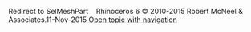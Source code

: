 ---
---

Redirect to SelMeshPart&#160;
&#160;
Rhinoceros 6 © 2010-2015 Robert McNeel &amp; Associates.11-Nov-2015
 [Open topic with navigation](selmeshpart.html) 

